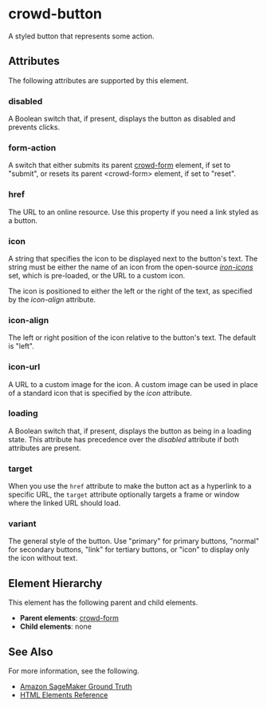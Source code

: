 # crowd\-button<a name="sms-ui-template-crowd-button"></a>

A styled button that represents some action\.

## Attributes<a name="button-attributes"></a>

The following attributes are supported by this element\.

### disabled<a name="button-attributes-disabled"></a>

A Boolean switch that, if present, displays the button as disabled and prevents clicks\.

### form\-action<a name="button-attributes-form-action"></a>

A switch that either submits its parent [crowd\-form](sms-ui-template-crowd-form.md) element, if set to "submit", or resets its parent <crowd\-form> element, if set to "reset"\.

### href<a name="button-attributes-href"></a>

The URL to an online resource\. Use this property if you need a link styled as a button\.

### icon<a name="button-attributes-icon"></a>

A string that specifies the icon to be displayed next to the button's text\. The string must be either the name of an icon from the open\-source *[iron\-icons](https://github.com/PolymerElements/iron-icons)* set, which is pre\-loaded, or the URL to a custom icon\.

The icon is positioned to either the left or the right of the text, as specified by the *icon\-align* attribute\.

### icon\-align<a name="button-attributes-icon-align"></a>

The left or right position of the icon relative to the button's text\. The default is "left"\.

### icon\-url<a name="button-attributes-icon-url"></a>

A URL to a custom image for the icon\. A custom image can be used in place of a standard icon that is specified by the *icon* attribute\.

### loading<a name="button-attributes-loading"></a>

A Boolean switch that, if present, displays the button as being in a loading state\. This attribute has precedence over the *disabled* attribute if both attributes are present\.

### target<a name="button-attributes-target"></a>

When you use the `href` attribute to make the button act as a hyperlink to a specific URL, the `target` attribute optionally targets a frame or window where the linked URL should load\.

### variant<a name="button-attributes-variantl"></a>

The general style of the button\. Use "primary" for primary buttons, "normal" for secondary buttons, "link" for tertiary buttons, or "icon" to display only the icon without text\.

## Element Hierarchy<a name="button-element-hierarchy"></a>

This element has the following parent and child elements\.
+ **Parent elements**: [crowd\-form](sms-ui-template-crowd-form.md)
+ **Child elements**: none

## See Also<a name="button-see-also"></a>

For more information, see the following\.
+ [Amazon SageMaker Ground Truth](sms.md)
+ [HTML Elements Reference](sms-ui-template-reference.md)